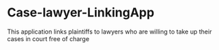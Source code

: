 # Case-lawyer-LinkingApp

This application links plaintiffs to lawyers who are willing to take up their cases in court free of charge
